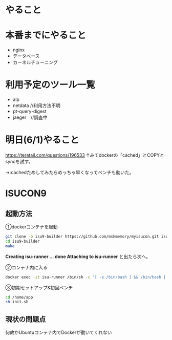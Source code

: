 # やること


# 本番までにやること
- nginx
- データベース
- カーネルチューニング

# 利用予定のツール一覧
- alp
- netdata //利用方法不明
- pt-query-digest
- jaeger　//調査中

# 明日(6/1)やること
https://teratail.com/questions/196533
↑みてdockerの「cached」とCOPYとsyncを試す。

→:cachedためしてみたらめっちゃ早くなってベンチも動いた。

# ISUCON9

## 起動方法
①dockerコンテナを起動
``` bash
git clone -b isu9-builder https://github.com/mskmemory/myisucon.git isu9-builder
cd isu9-builder
make
```

**Creating isu-runner ... done
Attaching to isu-runner**
と出たら次へ。

②コンテナ内に入る
``` bash
docker exec -it isu-runner /bin/sh -c "[ -e /bin/bash ] && /bin/bash || /bin/sh"
```

③初期セットアップ&初回ベンチ
``` bash
cd /home/app
sh init.sh
```

## 現状の問題点
何故かUbuntuコンテナ内でDockerが動いてくれない